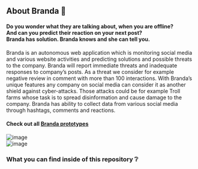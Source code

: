 ## About Branda :memo:
#### Do you wonder what they are talking about, when you are offline? </br> And can you predict their reaction on your next post? </br> Branda has solution. Branda knows and she can tell you.
Branda is an autonomous web application which is monitoring social media and various website activities and predicting solutions and possible threats to the company. Branda will report immediate threats and inadequate responses to company’s posts. As a threat we consider for example negative review in comment with more than 100 interactions. With Branda’s unique features any company on social media can consider it as another shield against cyber-attacks. Those attacks could be for example Troll farms whose task is to spread disinformation and cause damage to the company.
Branda has ability to collect data from various social media through hashtags, comments and reactions. </br>
#### Check out all [Branda prototypes](https://www.figma.com/file/zZ2OV0QHbOu106zLkqa2cn/AI-Hackathon?node-id=0%3A1 "Branda prototypes") 
![image](https://user-images.githubusercontent.com/58290791/133950417-f22845f1-fc0e-4282-845a-410073ecc9e5.png) </br>
![image](https://user-images.githubusercontent.com/58290791/133950493-524b52cb-ac12-4939-b4fb-d61838e92a30.png)

### What you can find inside of this repository :grey_question:

